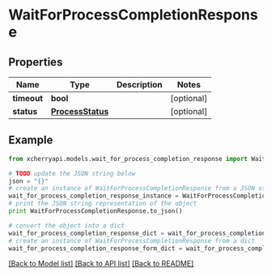 # WaitForProcessCompletionResponse


## Properties
Name | Type | Description | Notes
------------ | ------------- | ------------- | -------------
**timeout** | **bool** |  | [optional] 
**status** | [**ProcessStatus**](ProcessStatus.md) |  | [optional] 

## Example

```python
from xcherryapi.models.wait_for_process_completion_response import WaitForProcessCompletionResponse

# TODO update the JSON string below
json = "{}"
# create an instance of WaitForProcessCompletionResponse from a JSON string
wait_for_process_completion_response_instance = WaitForProcessCompletionResponse.from_json(json)
# print the JSON string representation of the object
print WaitForProcessCompletionResponse.to_json()

# convert the object into a dict
wait_for_process_completion_response_dict = wait_for_process_completion_response_instance.to_dict()
# create an instance of WaitForProcessCompletionResponse from a dict
wait_for_process_completion_response_form_dict = wait_for_process_completion_response.from_dict(wait_for_process_completion_response_dict)
```
[[Back to Model list]](../README.md#documentation-for-models) [[Back to API list]](../README.md#documentation-for-api-endpoints) [[Back to README]](../README.md)


